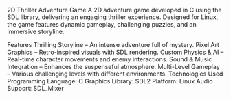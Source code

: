 2D Thriller Adventure Game
A 2D adventure game developed in C using the SDL library, delivering an engaging thriller experience. Designed for Linux, the game features dynamic gameplay, challenging puzzles, and an immersive storyline.

Features
Thrilling Storyline – An intense adventure full of mystery.
Pixel Art Graphics – Retro-inspired visuals with SDL rendering.
Custom Physics & AI – Real-time character movements and enemy interactions.
Sound & Music Integration – Enhances the suspenseful atmosphere.
Multi-Level Gameplay – Various challenging levels with different environments.
Technologies Used
Programming Language: C
Graphics Library: SDL2
Platform: Linux
Audio Support: SDL_Mixer
